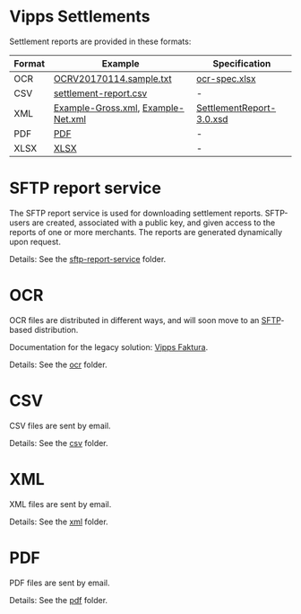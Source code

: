 # Vipps Settlements

Settlement reports are provided in these formats:

| Format | Example            | Specification      |
| ------ | ------------------ | ------------------ |
| OCR    | [OCRV20170114.sample.txt](ocr/OCRV20170114.sample.txt) | [ocr-spec.xlsx](ocr/ocr-spec.xlsx) |
| CSV    | [settlement-report.csv](csv/settlement-report.csv) | - |
| XML    | [Example-Gross.xml](xml/Example-Gross.xml), [Example-Net.xml](xml/Example-Net.xml) | [SettlementReport-3.0.xsd](xml/SettlementReport-3.0.xsd) |
| PDF    | [PDF](pdf/Vipps-oppgjørsrapport-16655-2018-09-23.pdf) | - |
| XLSX   | [XLSX](xlsx/Vipps-oppgjørsrapport-16655-2018-09-23.xlsx) | - |

# SFTP report service

The SFTP report service is used for downloading settlement reports.
SFTP-users are created, associated with a public key, and given access to the
reports of one or more merchants.
The reports are generated dynamically upon request.

Details: See the [sftp-report-service](sftp-report-service/) folder.

# OCR

OCR files are distributed in different ways, and will soon move to an
[SFTP](https://en.wikipedia.org/wiki/SSH_File_Transfer_Protocol)-based distribution.

Documentation for the legacy solution: [Vipps Faktura](ocr/vipps-invoice-api-vipps-faktura.pdf).

Details: See the [ocr](ocr/) folder.

# CSV

CSV files are sent by email.

Details: See the [csv](csv/) folder.

# XML

XML files are sent by email.

Details: See the [xml](xml/) folder.

# PDF

PDF files are sent by email.

Details: See the [pdf](pdf/) folder.
